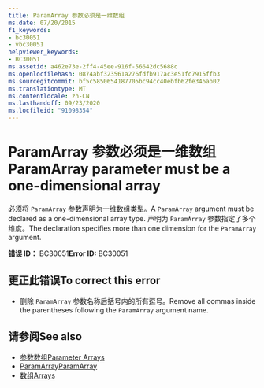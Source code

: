 ```yaml
---
title: ParamArray 参数必须是一维数组
ms.date: 07/20/2015
f1_keywords:
- bc30051
- vbc30051
helpviewer_keywords:
- BC30051
ms.assetid: a462e73e-2ff4-45ee-916f-56642dc5688c
ms.openlocfilehash: 0874abf323561a276fdfb917ac3e51fc7915ffb3
ms.sourcegitcommit: bf5c5850654187705bc94cc40ebfb62fe346ab02
ms.translationtype: MT
ms.contentlocale: zh-CN
ms.lasthandoff: 09/23/2020
ms.locfileid: "91098354"
---
```

# <a name="paramarray-parameter-must-be-a-one-dimensional-array"></a><span data-ttu-id="81c8c-102">ParamArray 参数必须是一维数组</span><span class="sxs-lookup"><span data-stu-id="81c8c-102">ParamArray parameter must be a one-dimensional array</span></span>

<span data-ttu-id="81c8c-103">必须将 `ParamArray` 参数声明为一维数组类型。</span><span class="sxs-lookup"><span data-stu-id="81c8c-103">A `ParamArray` argument must be declared as a one-dimensional array type.</span></span> <span data-ttu-id="81c8c-104">声明为 `ParamArray` 参数指定了多个维度。</span><span class="sxs-lookup"><span data-stu-id="81c8c-104">The declaration specifies more than one dimension for the `ParamArray` argument.</span></span>  
  
 <span data-ttu-id="81c8c-105">**错误 ID：** BC30051</span><span class="sxs-lookup"><span data-stu-id="81c8c-105">**Error ID:** BC30051</span></span>  
  
## <a name="to-correct-this-error"></a><span data-ttu-id="81c8c-106">更正此错误</span><span class="sxs-lookup"><span data-stu-id="81c8c-106">To correct this error</span></span>  
  
- <span data-ttu-id="81c8c-107">删除 `ParamArray` 参数名称后括号内的所有逗号。</span><span class="sxs-lookup"><span data-stu-id="81c8c-107">Remove all commas inside the parentheses following the `ParamArray` argument name.</span></span>  
  
## <a name="see-also"></a><span data-ttu-id="81c8c-108">请参阅</span><span class="sxs-lookup"><span data-stu-id="81c8c-108">See also</span></span>

- [<span data-ttu-id="81c8c-109">参数数组</span><span class="sxs-lookup"><span data-stu-id="81c8c-109">Parameter Arrays</span></span>](../programming-guide/language-features/procedures/parameter-arrays.md)
- [<span data-ttu-id="81c8c-110">ParamArray</span><span class="sxs-lookup"><span data-stu-id="81c8c-110">ParamArray</span></span>](../language-reference/modifiers/paramarray.md)
- [<span data-ttu-id="81c8c-111">数组</span><span class="sxs-lookup"><span data-stu-id="81c8c-111">Arrays</span></span>](../programming-guide/language-features/arrays/index.md)
